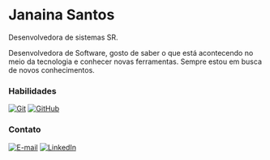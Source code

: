  
# Janaina Santos
Desenvolvedora de sistemas SR.

Desenvolvedora de Software, gosto de saber o que está acontecendo no meio da tecnologia e conhecer novas ferramentas. Sempre estou em busca de novos conhecimentos.

### Habilidades

[![Git](https://img.shields.io/badge/Git-000?style=for-the-badge&logo=git&logoColor=E94D5F)](https://git-scm.com/doc) 
[![GitHub](https://img.shields.io/badge/GitHub-000?style=for-the-badge&logo=github&logoColor=30A3DC)](https://docs.github.com/)

### Contato

[![E-mail](https://img.shields.io/badge/-Email-000?style=for-the-badge&logo=microsoft-outlook&logoColor=E94D5F)](mailto:janainasantos.j@gmail.com)
[![LinkedIn](https://img.shields.io/badge/-LinkedIn-000?style=for-the-badge&logo=linkedin&logoColor=30A3DC)](https://www.linkedin.com/in/janainapsantos/)

